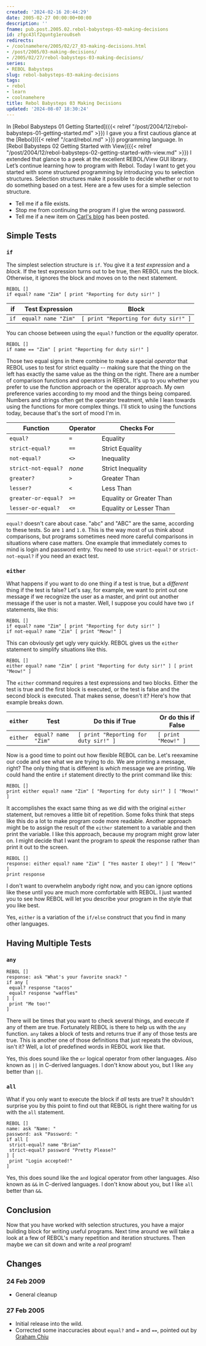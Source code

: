 ```yaml
---
created: '2024-02-16 20:44:29'
date: 2005-02-27 00:00:00+00:00
description: ''
fname: pub.post.2005.02.rebol-babysteps-03-making-decisions
id: zfgc43lf2quntg1erou0seh
redirects:
- /coolnamehere/2005/02/27_03-making-decisions.html
- /post/2005/03-making-decisions/
- /2005/02/27/rebol-babysteps-03-making-decisions/
series:
- REBOL Babysteps
slug: rebol-babysteps-03-making-decisions
tags:
- rebol
- learn
- coolnamehere
title: Rebol Babysteps 03 Making Decisions
updated: '2024-08-07 18:30:24'
---
```


In [Rebol Babysteps 01 Getting Started]({{< relref "/post/2004/12/rebol-babysteps-01-getting-started.md" >}}) I gave you a first cautious glance at the [Rebol]({{< relref "/card/rebol.md" >}}) programming language. In [Rebol Babysteps 02 Getting Started with View]({{< relref "/post/2004/12/rebol-babysteps-02-getting-started-with-view.md" >}}) I extended that glance to a peek at the excellent REBOL/View GUI library. Let’s continue learning how to program with Rebol. Today I want to get you started with some structured programming by introducing you to selection structures. Selection structures make it possible to decide whether or not to do something based on a test. Here are a few uses for a simple selection structure.

* Tell me if a file exists.
* Stop me from continuing the program if I give the wrong password.
* Tell me if a new item on [Carl's blog](http://www.rebol.com/cgi-bin/blog.r) has been posted.

## Simple Tests

### `if`

The simplest selection structure is `if`. You give it a *test expression* and a *block*. If the test expression turns out to be true, then REBOL runs the block. Otherwise, it ignores the block and moves on to the next statement.

```rebol
REBOL []
if equal? name "Zim" [ print "Reporting for duty sir!" ]
```

| if   | Test Expression     | Block |
| ---- | ------------------- | ----- |
| `if` | `equal? name "Zim"` | `[ print "Reporting for duty sir!" ]`

You can choose between using the `equal?` function or the *equality* operator.

```rebol
REBOL []
if name == "Zim" [ print "Reporting for duty sir!" ]
```

Those two equal signs in there combine to make a special *operator* that REBOL uses to test for strict equality -- making sure that the thing on the left has exactly the same value as the thing on the right. There are a number of comparison functions and operators in REBOL. It's up to you whether you prefer to use the function approach or the operator approach. My own preference varies according to my mood and the things being compared. Numbers and strings often get the operator treatment, while I lean towards using the functions for more complex things. I'll stick to using the functions today, because that's the sort of mood I'm in.

| Function            | Operator | Checks For |
| ------------------- | -------- | ---------- |
| `equal?`            | `=`      | Equality
| `strict-equal?`     | `==`     | Strict Equality
| `not-equal?`        | `<>`     | Inequality
| `strict-not-equal?` | *none*   |  Strict Inequality
| `greater?`          | `>`      | Greater Than
| `lesser?`           | `<`      | Less Than
| `greater-or-equal?` | `>=`     | Equality or Greater Than
| `lesser-or-equal?`  | `<=`     | Equality or Lesser Than

`equal?` doesn't care about case. "abc" and "ABC" are the same, according to these tests. So are `1` and `1.0`. This is the way most of us think about comparisons, but programs sometimes need more careful comparisons in situations where case matters. One example that immediately comes to mind is login and password entry. You need to use `strict-equal?` or `strict-not-equal?` if you need an exact test.

### `either`

What happens if you want to do one thing if a test is true, but a *different* thing if the test is false? Let's say, for example, we want to print out one message if we recognize the user as a master, and print out another message if the user is not a master. Well, I suppose you could have two `if` statements, like this:

```rebol
REBOL []
if equal? name "Zim" [ print "Reporting for duty sir!" ]
if not-equal? name "Zim" [ print "Meow!" ]
```

This can obviously get ugly very quickly. REBOL gives us the `either` statement to simplify situations like this.

```rebol
REBOL []
either equal? name "Zim" [ print "Reporting for duty sir!" ] [ print "Meow!" ]
```

The `either` command requires a test expressions and two blocks. Either the test is true and the first block is executed, or the test is false and the second block is executed. That makes sense, doesn't it? Here's how that example breaks down.

| `either` | Test                | Do this if True                       | Or do this if False |
| -------- | ------------------- | ------------------------------------- | ------------------- |
| `either` | `equal? name "Zim"` | `[ print "Reporting for duty sir!" ]` | `[ print "Meow!" ]`

Now is a good time to point out how flexible REBOL can be. Let's reexamine our code and see what we are trying to do. We are printing a message, right? The only thing that is different is *which* message we are printing. We could hand the entire `if` statement directly to the print command like this:

```rebol
REBOL []
print either equal? name "Zim" [ "Reporting for duty sir!" ] [ "Meow!" ]
```

It accomplishes the exact same thing as we did with the original `either` statement, but removes a little bit of repetition. Some folks think that steps like this do a lot to make program code more readable. Another approach might be to assign the result of the `either` statement to a variable and then print the variable. I like this approach, because my program might grow later on. I might decide that I want the program to *speak* the response rather than print it out to the screen.

```rebol
REBOL []
response: either equal? name "Zim" [ "Yes master I obey!" ] [ "Meow!" ]
print response
```

I don't want to overwhelm anybody right now, and you can ignore options like these until you are much more comfortable with REBOL. I just wanted you to see how REBOL will let you describe your program in the style that you like best.

Yes, `either` is a variation of the `if/else` construct that you find in many other languages.

## Having Multiple Tests

### `any`

```rebol
REBOL []
response: ask "What's your favorite snack? "
if any [
 equal? response "tacos"
 equal? response "waffles"
] [
 print "Me too!"
]
```

There will be times that you want to check several things, and execute if any of them are true. Fortunately REBOL is there to help us with the `any` function. `any` takes a block of tests and returns true if any of those tests are true. This is another one of those definitions that just repeats the obvious, isn't it? Well, a lot of predefined words in REBOL work like that.

Yes, this does sound like the `or` logical operator from other languages. Also known as `||` in C-derived languages. I don't know about you, but I like `any` better than `||`.

### `all`

What if you only want to execute the block if *all* tests are true? It shouldn't surprise you by this point to find out that REBOL is right there waiting for us with the `all` statement.

```rebol
REBOL []
name: ask "Name: "
password: ask "Password: "
if all [
 strict-equal? name "Brian"
 strict-equal? password "Pretty Please?"
] [
 print "Login accepted!"
]
```

Yes, this does sound like the `and` logical operator from other languages. Also known as `&&` in C-derived languages. I don't know about you, but I like `all` better than `&&`.

## Conclusion

Now that you have worked with selection structures, you have a major building block for writing useful programs. Next time around we will take a look at a few of REBOL's many repetition and iteration structures. Then maybe we can sit down and write a *real* program!

## Changes

### 24 Feb 2009

* General cleanup

### 27 Feb 2005

* Initial release into the wild.
* Corrected some inaccuracies about `equal?` and `=` and `==`, pointed out by [Graham Chiu](http://www.compkarori.com/vanilla)